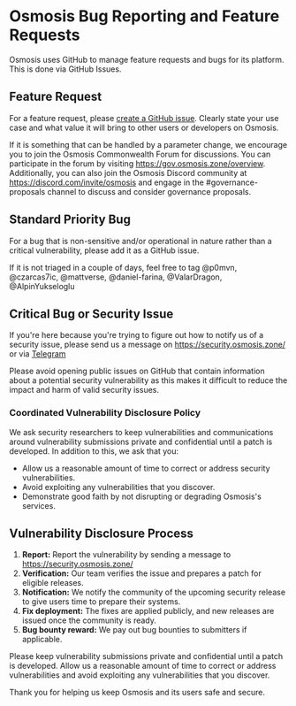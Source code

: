 # Osmosis Bug Reporting and Feature Requests

Osmosis uses GitHub to manage feature requests and bugs for its platform. This is done via GitHub Issues.

## Feature Request

For a feature request, please [create a GitHub issue](https://github.com/osmosis-labs/osmosis/issues/new). Clearly state your use case and what value it will bring to other users or developers on Osmosis.

If it is something that can be handled by a parameter change, we encourage you to join the Osmosis Commonwealth Forum for discussions. You can participate in the forum by visiting https://gov.osmosis.zone/overview. Additionally, you can also join the Osmosis Discord community at https://discord.com/invite/osmosis and engage in the #governance-proposals channel to discuss and consider governance proposals.

## Standard Priority Bug

For a bug that is non-sensitive and/or operational in nature rather than a critical vulnerability, please add it as a GitHub issue.

If it is not triaged in a couple of days, feel free to tag @p0mvn, @czarcas7ic, @mattverse, @daniel-farina, @ValarDragon, @AlpinYukseloglu 

## Critical Bug or Security Issue

If you're here because you're trying to figure out how to notify us of a security issue, please send us a message on https://security.osmosis.zone/ or via [Telegram](https://t.me/OsmoSec) 

Please avoid opening public issues on GitHub that contain information about a potential security vulnerability as this makes it difficult to reduce the impact and harm of valid security issues.

### Coordinated Vulnerability Disclosure Policy

We ask security researchers to keep vulnerabilities and communications around vulnerability submissions private and confidential until a patch is developed. In addition to this, we ask that you:

- Allow us a reasonable amount of time to correct or address security vulnerabilities.
- Avoid exploiting any vulnerabilities that you discover.
- Demonstrate good faith by not disrupting or degrading Osmosis's services.

## Vulnerability Disclosure Process

1. **Report:** Report the vulnerability by sending a message to https://security.osmosis.zone/
2. **Verification:** Our team verifies the issue and prepares a patch for eligible releases.
3. **Notification:** We notify the community of the upcoming security release to give users time to prepare their systems.
4. **Fix deployment:** The fixes are applied publicly, and new releases are issued once the community is ready.
5. **Bug bounty reward:** We pay out bug bounties to submitters if applicable.

Please keep vulnerability submissions private and confidential until a patch is developed. Allow us a reasonable amount of time to correct or address vulnerabilities and avoid exploiting any vulnerabilities that you discover.

Thank you for helping us keep Osmosis and its users safe and secure.
